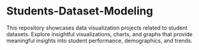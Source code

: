 # Students-Dataset-Modeling
This repository showcases data visualization projects related to student datasets. Explore insightful visualizations, charts, and graphs that provide meaningful insights into student performance, demographics, and trends.
